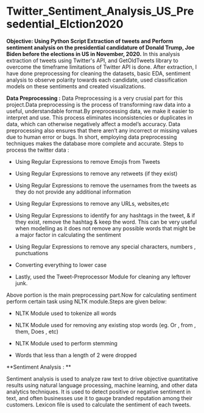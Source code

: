 # Twitter_Sentiment_Analysis_US_Presedential_Elction2020

**Objective: Using Python Script Extraction of tweets and Perform sentiment analysis on the presidential candidature of Donald Trump, Joe Biden before the elections in US in November, 2020.**
In this analysis extraction of tweets using Twitter's API, and GetOldTweets library to overcome the timeframe limitations of Twitter API is done. After extraction, I have done preprocessing for cleaning the datasets, basic EDA, sentiment analysis to observe polarity towards each candidate, used classification models on these sentiments and created visualizations.

**Data Preprocessing :** 
Data Preprocessing is a very crusial part for this project.Data preprocessing is the process of transforming raw data into a useful, understandable format.By preprocessing data, we make it easier to interpret and use. This process eliminates inconsistencies or duplicates in data, which can otherwise negatively affect a model’s accuracy. Data preprocessing also ensures that there aren’t any incorrect or missing values due to human error or bugs. In short, employing data preprocessing techniques makes the database more complete and accurate.
Steps to process the twitter data :

* Using Regular Expressions to remove Emojis from Tweets

* Using Regular Expressions to remove any retweets (if they exist)

* Using Regular Expressions to remove the usernames from the tweets as they do not provide any additional information

* Using Regular Expressions to remove any URLs, websites,etc

* Using Regular Expressions to identify for any hashtags in the tweet, & if they exist, remove the hashtag & keep the word. This can be very useful when modelling as it does not remove any possible words that might be a major factor in calculating the sentiment

* Using Regular Expressions to remove any special characters, numbers , punctuations

* Converting everything to lower case

* Lastly, used the Tweet-Preprocessor Module for cleaning any leftover junk.

Above portion is the main preprocessing part.Now for calculating sentiment perform certain task using NLTK module.Steps are given below:

* NLTK Module used to tokenize all words

* NLTK Module used for removing any existing stop words (eg. Or , from , them, Does , etc)

* NLTK Module used to perform stemming

* Words that less than a length of 2 were dropped

**Sentiment Analysis : **

Sentiment analysis is used to analyze raw text to drive objective quantitative results using natural language processing, machine learning, and other data analytics techniques. It is used to detect positive or negative sentiment in text, and often businesses use it to gauge branded reputation among their customers. 
Lexicon file is used to calculate the sentiment of each tweets.

